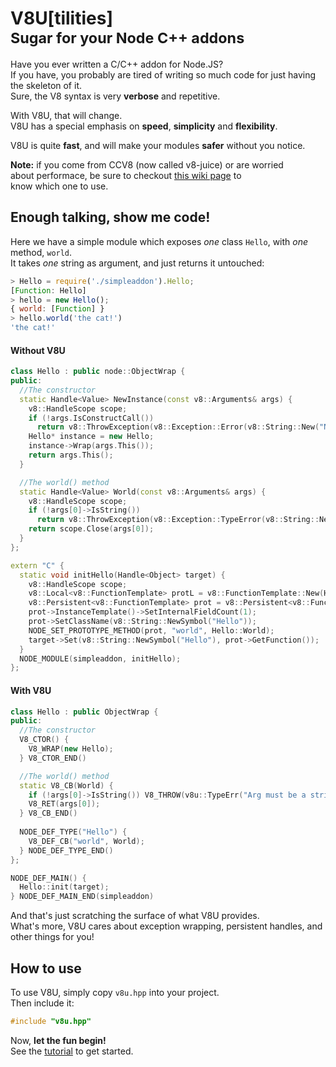 # V8U[tilities]<br/><small>Sugar for your Node C++ addons</small>

Have you ever written a C/C++ addon for Node.JS?  
If you have, you probably are tired of writing so much
code for just having the skeleton of it.  
Sure, the V8 syntax is very **verbose** and repetitive.

With V8U, that will change.  
V8U has a special emphasis on **speed**, **simplicity** and **flexibility**.

V8U is quite **fast**, and will make your modules **safer**
without you notice.

**Note:** if you come from CCV8 (now called v8-juice) or are worried  
about performace, be sure to checkout [this wiki page](https://github.com/jmendeth/v8u/wiki/Performance-and-CCV8) to  
know which one to use.

## Enough talking, show me code!

Here we have a simple module which exposes _one_ class `Hello`, with _one_ method, `world`.  
It takes _one_ string as argument, and just returns it untouched:

```javascript
> Hello = require('./simpleaddon').Hello;
[Function: Hello]
> hello = new Hello();
{ world: [Function] }
> hello.world('the cat!')
'the cat!'
```

#### Without V8U

```C++
class Hello : public node::ObjectWrap {
public:
  //The constructor
  static Handle<Value> NewInstance(const v8::Arguments& args) {
    v8::HandleScope scope;
    if (!args.IsConstructCall())
      return v8::ThrowException(v8::Exception::Error(v8::String::New("Not called as constructor!")));
    Hello* instance = new Hello;
    instance->Wrap(args.This());
    return args.This();
  }

  //The world() method
  static Handle<Value> World(const v8::Arguments& args) {
    v8::HandleScope scope;
    if (!args[0]->IsString())
      return v8::ThrowException(v8::Exception::TypeError(v8::String::New("Arg must be a string!")));
    return scope.Close(args[0]);
  }
};

extern "C" {
  static void initHello(Handle<Object> target) {
    v8::HandleScope scope;
    v8::Local<v8::FunctionTemplate> protL = v8::FunctionTemplate::New(Hello::NewInstance);
    v8::Persistent<v8::FunctionTemplate> prot = v8::Persistent<v8::FunctionTemplate>::New(protL);
    prot->InstanceTemplate()->SetInternalFieldCount(1);
    prot->SetClassName(v8::String::NewSymbol("Hello"));
    NODE_SET_PROTOTYPE_METHOD(prot, "world", Hello::World);
    target->Set(v8::String::NewSymbol("Hello"), prot->GetFunction());
  }
  NODE_MODULE(simpleaddon, initHello);
};
```

#### With V8U

```C++
class Hello : public ObjectWrap {
public:
  //The constructor
  V8_CTOR() {
    V8_WRAP(new Hello);
  } V8_CTOR_END()

  //The world() method
  static V8_CB(World) {
    if (!args[0]->IsString()) V8_THROW(v8u::TypeErr("Arg must be a string!"));
    V8_RET(args[0]);
  } V8_CB_END()
  
  NODE_DEF_TYPE("Hello") {
    V8_DEF_CB("world", World);
  } NODE_DEF_TYPE_END()
};

NODE_DEF_MAIN() {
  Hello::init(target);
} NODE_DEF_MAIN_END(simpleaddon)
```

And that's just scratching the surface of what V8U provides.  
What's more, V8U cares about exception wrapping, persistent handles, and other
things for you!

## How to use

To use V8U, simply copy `v8u.hpp` into your project.  
Then include it:

```C++
#include "v8u.hpp"
```

Now, **let the fun begin!**  
See the [tutorial](https://github.com/jmendeth/v8u/wiki/tutorial) to get started.
